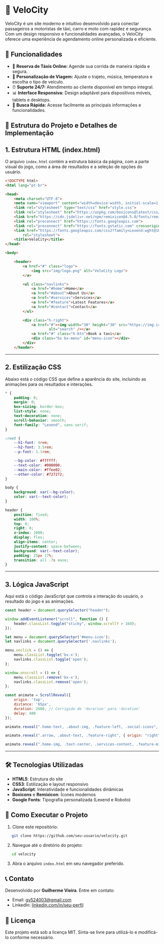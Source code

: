 # 🚖 VeloCity

VeloCity é um site moderno e intuitivo desenvolvido para conectar passageiros a motoristas de táxi, carro e moto com rapidez e segurança. Com um design responsivo e funcionalidades avançadas, o VeloCity oferece uma experiência de agendamento online personalizada e eficiente.

## 📌 Funcionalidades

- 🚕 **Reserva de Táxis Online:** Agende sua corrida de maneira rápida e segura.
- 🎯 **Personalização de Viagem:** Ajuste o trajeto, música, temperatura e escolha o tipo de veículo.
- ⏰ **Suporte 24/7:** Atendimento ao cliente disponível em tempo integral.
- 📊 **Interface Responsiva:** Design adaptável para dispositivos móveis, tablets e desktops.
- 🔎 **Busca Rápida:** Acesse facilmente as principais informações e funcionalidades.

## 📂 Estrutura do Projeto e Detalhes de Implementação

## 1. Estrutura HTML (index.html)

O arquivo `index.html` contém a estrutura básica da página, com a parte visual do jogo, como a área de resultados e a seleção de opções do usuário.

~~~html
<!DOCTYPE html>
<html lang="pt-br">

<head>
    <meta charset="UTF-8">
    <meta name="viewport" content="width=device-width, initial-scale=1.0">
    <link rel="stylesheet" type="text/css" href="style.css">
    <link rel="stylesheet" href="https://unpkg.com/boxicons@latest/css/boxicons.min.css">
    <link href="https://cdn.jsdelivr.net/npm/remixicon@4.5.0/fonts/remixicon.css" rel="stylesheet" />
    <link rel="preconnect" href="https://fonts.googleapis.com">
    <link rel="preconnect" href="https://fonts.gstatic.com" crossorigin>
    <link href="https://fonts.googleapis.com/css2?family=Lexend:wght@100..900&family=Roboto:wght@700&display=swap"
        rel="stylesheet">
    <title>VeloCity</title>
</head>

<body>

    <header>
        <a href="#" class="logo">
            <img src="img/logo.png" alt="VeloCity Logo">
        </a>

        <ul class="navlinks">
            <a href="#home">Home</a>
            <a href="#about">About Us</a>
            <a href="#services">Services</a>
            <a href="#feature">Latest Features</a>
            <a href="#contact">Contact</a>
        </ul>

        <div class="h-right">
            <a href="#"><img width="30" height="30" src="https://img.icons8.com/ios/30/ffffff/search--v1.png"
                    alt="search" /></a>
            <a href="#" class="h-btn">Book a taxi</a>
            <div class="bx bx-menu" id="menu-icon"></div>
        </div>
    </header>

~~~

---

## 2. Estilização CSS

Abaixo está o código CSS que define a aparência do site, incluindo as animações para os resultados e interações.

~~~css
* {
    padding: 0;
    margin: 0;
    box-sizing: border-box;
    list-style: none;
    text-decoration: none;
    scroll-behavior: smooth;
    font-family: "Lexend", sans-serif;
}

:root {
    --h1-font: 4rem;
    --h2-font: 3.5rem;
    --p-font: 1.1rem;

    --bg-color: #ffffff;
    --text-color: #000000;
    --main-color: #ffee02;
    --other-color: #727272;
}

body {
    background: var(--bg-color);
    color: var(--text-color);
}

header {
    position: fixed;
    width: 100%;
    top: 0;
    right: 0;
    z-index: 1000;
    display: flex;
    align-items: center;
    justify-content: space-between;
    background: var(--text-color);
    padding: 25px 17%;
    transition: all .7s ease;
}
~~~

---

## 3. Lógica JavaScript

Aqui está o código JavaScript que controla a interação do usuário, o resultado do jogo e as animações.

~~~javascript
const header = document.querySelector("header");

window.addEventListener("scroll", function () {
    header.classList.toggle("sticky", window.scrollY > 160);
});

let menu = document.querySelector('#menu-icon');
let navlinks = document.querySelector('.navlinks');

menu.onclick = () => {
    menu.classList.toggle('bx-x');
    navlinks.classList.toggle('open');
};

window.onscroll = () => {
    menu.classList.remove('bx-x');
    navlinks.classList.remove('open');
};

const animate = ScrollReveal({
    origin: 'top',
    distance: '65px',
    duration: 2600, // Corrigido de 'durarion' para 'duration'
    delay: 400
});

animate.reveal(".home-text, .about-img, .feature-left, .social-icons", { origin: "left" });

animate.reveal(".arrow, .about-text, .feature-right", { origin: "right" });

animate.reveal(".home-img, .text-center, .services-content, .feature-middle, .end-text1, end-text2, .contact-box", { interval: 150});

~~~

---
## 🛠️ Tecnologias Utilizadas

- **HTML5**: Estrutura do site
- **CSS3**: Estilização e layout responsivo
- **JavaScript**: Interatividade e funcionalidades dinâmicas
- **Boxicons** e **Remixicon**: Ícones modernos
- **Google Fonts**: Tipografia personalizada (Lexend e Roboto)

## 🚀 Como Executar o Projeto

1. Clone este repositório:

```bash
   git clone https://github.com/seu-usuario/velocity.git
```

2. Navegue até o diretório do projeto:

```bash
   cd velocity
```

3. Abra o arquivo `index.html` em seu navegador preferido.

## 📞 Contato

Desenvolvido por **Guilherme Vieira**. Entre em contato:

- Email: [gv524003@gmail.com](mailto:gv524003@gmail.com)
- LinkedIn: [linkedin.com/in/seu-perfil](https://linkedin.com/in/seu-perfil)

## 📄 Licença

Este projeto está sob a licença MIT. Sinta-se livre para utilizá-lo e modificá-lo conforme necessário.

